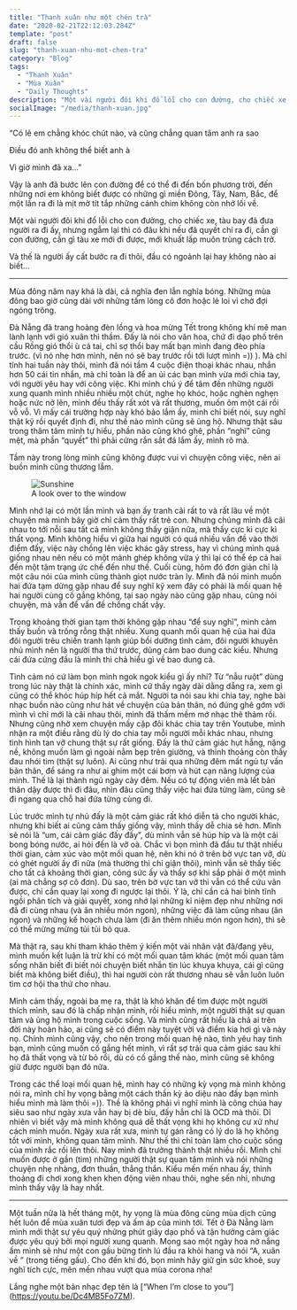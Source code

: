 ```yaml
---
title: "Thanh xuân như một chén trà"
date: "2020-02-21T22:12:03.284Z"
template: "post"
draft: false
slug: "thanh-xuan-nhu-mot-chen-tra"
category: "Blog"
tags:
  - "Thanh Xuân"
  - "Mùa Xuân"
  - "Daily Thoughts"
description: "Một vài người đôi khi đổ lỗi cho con đường, cho chiếc xe, tàu bay đã đưa người ra đi ấy, nhưng ngẫm lại thì có đâu khi nếu đã quyết chí ra đi, cần gì con đường, cần gì tàu xe mới đi được, mới khuất lấp muôn trùng cách trở"
socialImage: "/media/thanh-xuan.jpg"
---
```


“Có lẽ em chẳng khóc chút nào, và cũng chẳng quan tâm anh ra sao

Điều đó anh không thể biết anh à

Vì giờ mình đã xa…”

Vậy là anh đã bước lên con đường để có thể đi đến bốn phương trời, đến những nơi em không biết được có những gì miền Đông, Tây, Nam, Bắc, để một lần ra đi là mịt mờ tít tắp những cánh chim không còn nhớ lối về.

Một vài người đôi khi đổ lỗi cho con đường, cho chiếc xe, tàu bay đã đưa người ra đi ấy, nhưng ngẫm lại thì có đâu khi nếu đã quyết chí ra đi, cần gì con đường, cần gì tàu xe mới đi được, mới khuất lấp muôn trùng cách trở.

Và thế là người ấy cất bước ra đi thôi, đầu có ngoảnh lại hay không nào ai biết…

***

Mùa đông năm nay khá là dài, cả nghĩa đen lẫn nghĩa bóng. Những mùa đông bao giờ cũng dài với những tấm lòng cô đơn hoặc lẻ loi vì chờ đợi ngóng trông.

Đà Nẵng đã trang hoàng đèn lồng và hoa mừng Tết trong không khí mê man lành lạnh với gió xuân thì thầm. Đấy là nói cho văn hoa, chứ đi dạo phố trên cầu Rồng gió thổi ù cả tai, chỉ sợ thổi bay mất bạn mình đang đèo phía trước. (vì nó nhẹ hơn mình, nên nó sẽ bay trước rồi tới lượt mình =)) ). Mà chỉ tính hai tuần này thôi, mình đã nói tầm 4 cuộc điện thoại khác nhau, nhắn hơn 50 cái tin nhắn, mà chỉ toàn là để an ủi các bạn mình vừa mới chia tay, với người yêu hay với công việc. Khi mình chú ý để tâm đến những người xung quanh mình nhiều nhiều một chút, nghe họ khóc, hoặc nghèn nghẹn hoặc nức nở lên, mình đều thấy rất xót và rất thương, muốn ôm một cái rồi vỗ vỗ. Vì mấy cái trường hợp này khó bảo lắm ấy, mình chỉ biết nói, suy nghĩ thật kỹ rồi quyết định đi, như thế nào mình cũng sẽ ủng hộ. Nhưng thật sâu trong thâm tâm mình tự hiểu, phần nào cũng khó ghê, phần “nghĩ” cũng mệt, mà phần “quyết” thì phải cứng rắn sắt đá lắm ấy, mình rõ mà.

Tầm này trong lòng mình cũng không được vui vì chuyện công việc, nên ai buồn mình cũng thương lắm.

<figure class="float-right" style="width: 240px">
	<img src="/media/sunshine.jpg" alt="Sunshine">
	<figcaption>A look over to the window </figcaption>
</figure>

Mình nhớ lại có một lần mình và bạn ấy tranh cãi rất to và rất lâu về một chuyện mà mình bây giờ chỉ cảm thấy rất trẻ con. Nhưng chúng mình đã cãi nhau to tới nỗi sau tất cả mình không thấy giận nữa, mà thấy cực kì cực kì thất vọng. Mình không hiểu vì giữa hai người có quá nhiều vấn đề vào thời điểm đấy, việc này chồng lên việc khác gây stress, hay vì chúng mình quá giống nhau nên nếu có một mảnh ghép không vừa ý thì lại có thể ép cả hai đến một tâm trạng ức chế đến như thế. Cuối cùng, hôm đó đơn giản chỉ là một câu nói của mình cũng thành giọt nước tràn ly. Mình đã nói mình muốn hai đứa tạm dừng gặp nhau để suy nghĩ kỹ xem đây có phải là mối quan hệ hai người cùng cố gắng không, tại sao ngày nào cũng gặp nhau, cũng nói chuyện, mà vẫn để vấn đề chồng chất vậy.

Trong khoảng thời gian tạm thời không gặp nhau “để suy nghĩ”, mình cảm thấy buồn và trống rỗng thật nhiều. Xung quanh mối quan hệ của hai đứa đôi người trêu chiến tranh lạnh giúp bồi dưỡng tình cảm, đôi người khuyên nhủ mình nên là người tha thứ trước, dũng cảm bao dung các kiểu. Nhưng cái đứa cứng đầu là mình thì chả hiểu gì về bao dung cả.

Tình cảm nó cứ làm bọn mình ngok ngok kiểu gì ấy nhỉ? Từ “nẫu ruột” dùng trong lúc này thật là chính xác, mình cứ thấy ngày dài dằng dẵng ra, xem gì cũng có thể khóc húp híp hết cả mắt. Người ta nói sau khi chia tay, nghe bài nhạc buồn nào cũng như hát về chuyện của bản thân, nó đúng ghê gớm với mình vì chỉ mới là cãi nhau thôi, mình đã thấm mềm mớ nhạc thê thảm rồi. Nhưng cũng nhờ xem chuyện mấy cặp đôi khác chia tay trên Youtube, mình nhận ra một điều rằng dù lý do chia tay mỗi người mỗi khác nhau, nhưng tình hình tan vỡ chung thật sự rất giống. Đấy là thứ cảm giác hụt hẫng, nặng nề, không muốn làm gì ngoài nằm bẹp trên giường, và thỉnh thoảng còn thấy đau nhói tim (thật sự luôn). Ai cũng như trải qua những đêm mất ngủ tự vấn bản thân, để sáng ra như ai ghim một cái bơm và hút cạn năng lượng của mình. Thế là lại thành ngủ ngày cày đêm. Nếu có tự động viên mà lết bản thân dậy được thì đi đâu, nhìn đâu cũng thấy việc hai đứa từng làm, cũng sẽ đi ngang qua chỗ hai đứa từng cùng đi.

Lúc trước mình tự nhủ đấy là một cảm giác rất khó diễn tả cho người khác, nhưng khi biết ai cũng cảm thấy giống vậy, mình thấy dễ chia sẻ hơn. Mình sẽ nói là “um, cái cảm giác đấy đấy”, dù mình vẫn sẽ húp híp và là một cái bong bóng nước, ai hỏi đến là vỡ oà. Chắc vì bọn mình đã đầu tư thật nhiều thời gian, cảm xúc vào một mối quan hệ, nên khi nó ở trên bờ vực tan vỡ, dù có ghét người ấy đi nữa (mà thường thì chỉ giận thôi), mình vẫn sẽ thấy tiếc cho tất cả khoảng thời gian, công sức ấy và thấy sợ khi sắp phải ở một mình (ai mà chẳng sợ cô đơn). Dù sao, trên bờ vực tan vỡ thì vẫn có thể cứu vãn được, chỉ cần quay lại xong đi ngược lại thôi. Ý là, chỉ cần cả hai bình tĩnh ngồi phân tích và giải quyết, xong nhớ lại những kỉ niệm đẹp như những nơi đã đi cùng nhau (và ăn nhiều món ngon), những việc đã làm cũng nhau (ăn ngon) và những kế hoạch chưa làm (đi ăn thêm nhiều món ngon hơn), thì sẽ có thể mừng mừng tủi tủi bỏ qua.

Mà thật ra, sau khi tham khảo thêm ý kiến một vài nhân vật đã/đang yêu, mình muốn kết luận là trừ khi có một mối quan tâm khác (một mối quan tâm sống nhăn biết đi biết nói chuyện biết nhắn tin lúc khuya khuya, cái gì cũng biết mà không biết điều), thì hai người còn rất thương nhau sẽ vẫn luôn luôn tìm cơ hội tha thứ cho nhau.

Mình cảm thấy, ngoài ba mẹ ra, thật là khó khăn để tìm được một người thích mình, sau đó là chấp nhận mình, rồi hiểu mình, một người thật sự quan tâm và ủng hộ mình trong cuộc sống. Và mình cũng rất hiểu là chả ai trên đời này hoàn hảo, ai cũng sẽ có điểm này tuyệt vời và điểm kia hơi gì và này nọ. Chính mình cũng vậy, cho nên trong mối quan hệ nào, tình yêu hay tình bạn, mình cũng muốn cố gắng hết mình, vì rất sợ trải qua cảm giác sau khi họ đã thất vọng và từ bỏ rồi, dù có cố gắng thế nào, mình cũng sẽ không giữ được người bạn đó nữa.

Trong các thể loại mối quan hệ, mình hay có những kỳ vọng mà mình không nói ra, mình chỉ hy vọng bằng một cách thần kỳ ảo diệu nào đấy bạn mình hiểu mình mà làm thôi =)). Thề là không phải vì nghĩ mình là công chúa hay siêu sao như ngày xưa vẫn hay bị dè bỉu, đấy hẳn chỉ là OCD mà thôi. Dĩ nhiên vì biết vậy mà mình không quá dễ thất vọng khi họ không cư xử như cách mình muốn. Ngày xưa rất xưa, mình tự gán rằng có lý do là họ không tốt với mình, không quan tâm mình. Như thế thì chỉ toàn làm cho cuộc sống của mình rắc rối lên thôi. Nay mình đã trưởng thành thật nhiều rồi. Mình chỉ muốn được ở gần (tim) những người thật sự quan tâm mình và nói những chuyện nhẹ nhàng, đơn thuần, thẳng thắn. Kiểu mến mến nhau ấy, thỉnh thoảng đi chơi xong khen khen động viên nhau thôi, nghe sến nhỉ, nhưng mình thấy vậy là hay nhất.


***

Một tuần nữa là hết tháng một, hy vọng là mùa đông cùng mùa dịch cũng hết luôn để mùa xuân tươi đẹp và ấm áp của mình tới. Tết ở Đà Nẵng làm mình mới thật sự yêu quý những phút giây dạo phố và tận hưởng cảm giác được yêu quý bởi mọi người xung quanh. Mong sao một ngày hoa nở nắng ấm mình sẽ như một con gấu bừng tỉnh lú đầu ra khỏi hang và nói “A, xuân về ” (trong tiếng gấu). Cho đến khi đó, bọn mình hãy giữ gìn sức khoẻ, suy nghĩ tích cực, mên mến nhau vượt qua mùa corona nha!

Lắng nghe một bản nhạc đẹp tên là [“When I’m close to you”] (https://youtu.be/Dc4MB5Fo7ZM).